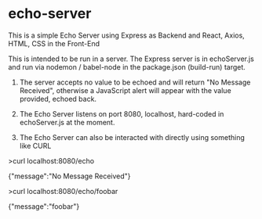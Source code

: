 # echo-server


This is a simple Echo Server using Express as Backend and React, Axios, HTML, CSS in the Front-End

This is intended to be run in a server. The Express server is in echoServer.js and run via nodemon / babel-node in the package.json (build-run) target.

1) The server accepts no value to be echoed and will return "No Message Received", otherwise a JavaScript alert will appear with the value provided, echoed back.

2) The Echo Server listens on port 8080, localhost, hard-coded in echoServer.js at the moment.

3) The Echo Server can also be interacted with directly using something like CURL

&gt;curl localhost:8080/echo

{"message":"No Message Received"}

&gt;curl localhost:8080/echo/foobar

{"message":"foobar"}
